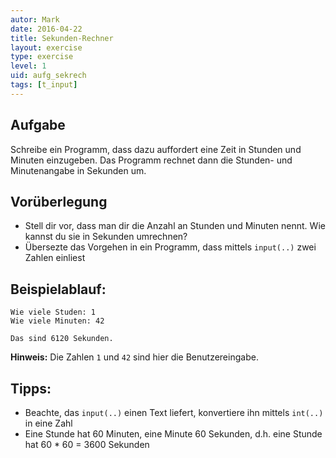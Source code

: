 ```yaml
---
autor: Mark
date: 2016-04-22
title: Sekunden-Rechner
layout: exercise
type: exercise
level: 1
uid: aufg_sekrech
tags: [t_input]
---
```


## Aufgabe

Schreibe ein Programm, dass dazu auffordert eine Zeit in Stunden und Minuten einzugeben.
Das Programm rechnet dann die Stunden- und Minutenangabe in Sekunden um.

## Vorüberlegung

- Stell dir vor, dass man dir die Anzahl an Stunden und Minuten nennt.
 Wie kannst du sie in Sekunden umrechnen?
- Übersezte das Vorgehen in ein Programm, dass mittels `input(..)` zwei Zahlen einliest

## Beispielablauf:

```text
Wie viele Studen: 1
Wie viele Minuten: 42

Das sind 6120 Sekunden.
```

**Hinweis:** Die Zahlen `1` und `42` sind hier die Benutzereingabe.

## Tipps:

- Beachte, das `input(..)` einen Text liefert, konvertiere ihn mittels `int(..)` in eine Zahl
- Eine Stunde hat 60 Minuten, eine Minute 60 Sekunden, d.h. eine Stunde hat 60 * 60 = 3600 Sekunden
